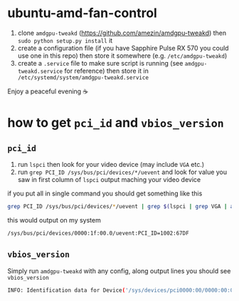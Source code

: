 # ubuntu-amd-fan-control

1. clone `amdgpu-tweakd` (https://github.com/amezin/amdgpu-tweakd) then `sudo python setup.py install` it
2. create a configuration file (if you have Sapphire Pulse RX 570 you could use one in this repo) then store it somewhere (e.g. `/etc/amdgpu-tweakd`)
3. create a `.service` file to make sure script is running (see `amdgpu-tweakd.service` for reference) then store it in ` /etc/systemd/system/amdgpu-tweakd.service`

Enjoy a peaceful evening ☕

# how to get `pci_id` and `vbios_version`

## `pci_id`

1. run `lspci` then look for your video device (may include `VGA` etc.)
2. run `grep PCI_ID /sys/bus/pci/devices/*/uevent` and look for value you saw in first column of `lspci` output maching your video device

if you put all in single command you should get something like this

```bash
grep PCI_ID /sys/bus/pci/devices/*/uevent | grep $(lspci | grep VGA | awk '{ print $1 }')
```

this would output on my system

```bash
/sys/bus/pci/devices/0000:1f:00.0/uevent:PCI_ID=1002:67DF
```

## `vbios_version`

Simply run `amdgpu-tweakd` with any config, along output lines you should see `vbios_version`

```bash
INFO: Identification data for Device('/sys/devices/pci0000:00/0000:00:03.1/0000:1f:00.0'): {'pci_id': '1002:67DF', 'pci_slot_name': '0000:1f:00.0', 'pci_subsys_id': '1DA2:E343', 'device': b'0x67df', 'vbios_version': b'113-D00034-L01'}
```
